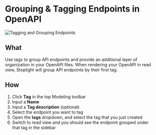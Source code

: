 # Grouping & Tagging Endpoints in OpenAPI

![Tagging and Grouping Endpoints](https://github.com/stoplightio/docs/blob/develop/assets/gifs/modeling-tagging.gif?raw=true)

## What

Use tags to group API endpoints and provide an additional layer of organization in your OpenAPI files. When rendering your OpenAPI in read view, Stoplight will group API endpoints by their first tag.

## How

1. Click **Tag** in the top Modeling toolbar 
2. Input a **Name** 
3. Input a **Tag description** (optional) 
4. Select the endpoint you want to tag 
5. Open the **tags** dropdown, and select the tag that you just created
6. Switch to read view and you should see the endpoint grouped under that tag in the sidebar
